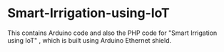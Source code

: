 # Smart-Irrigation-using-IoT
This contains Arduino code and also the PHP code for "Smart Irrigation using IoT" , which is built using Arduino Ethernet shield.
